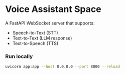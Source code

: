 # Voice Assistant Space

A FastAPI WebSocket server that supports:
- Speech-to-Text (STT)
- Text-to-Text (LLM response)
- Text-to-Speech (TTS)

### Run locally

```bash
uvicorn app:app --host 0.0.0.0 --port 8000 --reload
